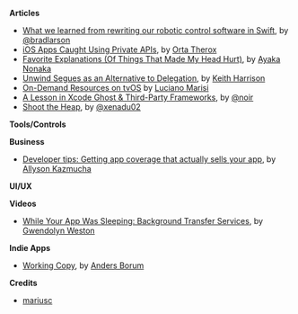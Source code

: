 **Articles**

* [What we learned from rewriting our robotic control software in Swift](http://www.sunsetlakesoftware.com/2015/11/03/what-we-learned-rewriting-our-robotic-control-software-swift), by [@bradlarson](https://twitter.com/bradlarson)
* [iOS Apps Caught Using Private APIs](http://artsy.github.io/blog/2015/09/30/Work-Offline-More/), by [Orta Therox](https://twitter.com/orta)
* [Favorite Explanations (Of Things That Made My Head Hurt)](http://swift.ayaka.me/posts/2015/10/27/favorite-explanations), by [Ayaka Nonaka](https://twitter.com/ayanonagon)
* [Unwind Segues as an Alternative to Delegation](http://useyourloaf.com/blog/unwind-segues-as-an-alternative-to-delegation.html), by [Keith Harrison](https://twitter.com/kharrison)
* [On-Demand Resources on tvOS](http://www.marisibrothers.com/2015/10/on-demand-resources-on-tvos.html) by [Luciano Marisi](http://www.twitter.com/lucianomarisi)
* [A Lesson in Xcode Ghost & Third-Party Frameworks](https://possiblemobile.com/2015/11/a-lesson-in-xcode-ghost-third-party-frameworks/), by [@noir](https://twitter.com/noir)
* [Shoot the Heap](http://www.russbishop.net/shoot-the-heap), by [@xenadu02](https://twitter.com/xenadu02)

**Tools/Controls**


**Business**

* [Developer tips: Getting app coverage that actually sells your app](http://theappfactor.com/developer-tips-getting-app-coverage-that-actually-sells-your-app/), by [Allyson Kazmucha](http://www.twitter.com/imuggle)


**UI/UX**


**Videos**

* [While Your App Was Sleeping: Background Transfer Services](https://realm.io/news/gwendolyn-weston-ios-background-networking/), by [Gwendolyn Weston](https://twitter.com/purpleyay)

**Indie Apps**

* [Working Copy](http://workingcopyapp.com/), by [Anders Borum](http://twitter.com/palmin)

**Credits**

* [mariusc](https://github.com/mariusc)

